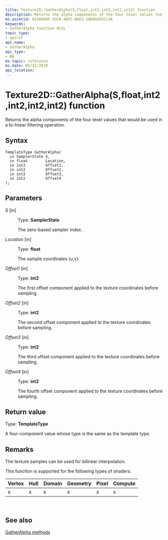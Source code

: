 ```yaml
---
title: Texture2D::GatherAlpha(S,float,int2,int2,int2,int2) function
description: Returns the alpha components of the four texel values that would be used in a bi-linear filtering operation. | Texture2D::GatherAlpha(S,float,int2,int2,int2,int2) function
ms.assetid: 925A5085-33CB-4DFC-B4E3-1ADA5892C13A
keywords:
- GatherAlpha function HLSL
topic_type:
- apiref
api_name:
- GatherAlpha
api_type:
- NA
ms.topic: reference
ms.date: 05/31/2018
api_location: 
---
```


# Texture2D::GatherAlpha(S,float,int2,int2,int2,int2) function

Returns the alpha components of the four texel values that would be used in a bi-linear filtering operation.

## Syntax


``` syntax
TemplateType GatherAlpha(
  in SamplerState S,
  in float        Location,
  in int2         Offset1,
  in int2         Offset2,
  in int2         Offset3,
  in int2         Offset4
);
```



## Parameters

<dl> <dt>

*S* \[in\]
</dt> <dd>

Type: **SamplerState**

The zero-based sampler index.

</dd> <dt>

*Location* \[in\]
</dt> <dd>

Type: **float**

The sample coordinates (u,v).

</dd> <dt>

*Offset1* \[in\]
</dt> <dd>

Type: **int2**

The first offset component applied to the texture coordinates before sampling.

</dd> <dt>

*Offset2* \[in\]
</dt> <dd>

Type: **int2**

The second offset component applied to the texture coordinates before sampling.

</dd> <dt>

*Offset3* \[in\]
</dt> <dd>

Type: **int2**

The third offset component applied to the texture coordinates before sampling.

</dd> <dt>

*Offset4* \[in\]
</dt> <dd>

Type: **int2**

The fourth offset component applied to the texture coordinates before sampling.

</dd> </dl>

## Return value

Type: **TemplateType**

A four-component value whose type is the same as the template type.

## Remarks

The texture samples can be used for bilinear interpolation.

This function is supported for the following types of shaders:



| Vertex | Hull | Domain | Geometry | Pixel | Compute |
|--------|------|--------|----------|-------|---------|
| x      | x    | x      | x        | x     | x       |



 

## See also

<dl> <dt>

[GatherAlpha methods](texture2d-gatheralpha.md)
</dt> </dl>

 

 




